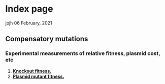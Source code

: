 Index page
================
jpjh
06 February, 2021

## Compensatory mutations

### Experimental measurements of relative fitness, plasmid cost, etc

1.  **[Knockout fitness.](COMPMUT_exp_1_knockouts.html)**
2.  **[Plasmid mutant fitness.](COMPMUT_exp_2_plasmids.html)**
